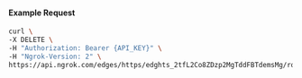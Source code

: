 <!-- Code generated for API Clients. DO NOT EDIT. -->

#### Example Request

```bash
curl \
-X DELETE \
-H "Authorization: Bearer {API_KEY}" \
-H "Ngrok-Version: 2" \
https://api.ngrok.com/edges/https/edghts_2tfL2Co8ZDzp2MgTddFBTdemsMg/routes/edghtsrt_2tfL2EzAEK7lQVhT3VRp4IGs0KH/webhook_verification
```
